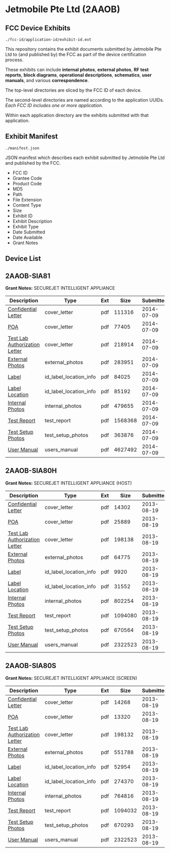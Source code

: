 # Jetmobile Pte Ltd (2AAOB)
## FCC Device Exhibits

```
./fcc-id/application-id/exhibit-id.ext
```

This repository contains the exhibit documents submitted by Jetmobile Pte Ltd to (and published by) the FCC as part of the device certification process.

These exhibits can include **internal photos**, **external photos**, **RF test reports**, **block diagrams**, **operational descriptions**, **schematics**, **user manuals**, and various **correspondence**.

The top-level directories are sliced by the FCC ID of each device.

The second-level directories are named according to the application UUIDs. *Each FCC ID includes one or more application.*

Within each application directory are the exhibits submitted with that application. 

## Exhibit Manifest

```
./manifest.json
```

JSON manifest which describes each exhibit submitted by Jetmobile Pte Ltd and published by the FCC.

- FCC ID
- Grantee Code
- Product Code
- MD5
- Path
- File Extension
- Content Type
- Size
- Exhibit ID
- Exhibit Description
- Exhibit Type
- Date Submitted
- Date Available
- Grant Notes

## Device List
## 2AAOB-SIA81
**Grant Notes:** SECUREJET INTELLIGENT APPLIANCE

| Description | Type | Ext | Size | Submitted | Available |
| ----------- | ---- | --- | ---- | --------- | --------- |
| [Confidential Letter](2AAOB-SIA81/a38f7cc97b94ae782a6e0bca9ac017b0/2320402.pdf) | cover_letter | pdf | 111316 | 2014-07-09 | 2014-07-09 |
| [POA](2AAOB-SIA81/a38f7cc97b94ae782a6e0bca9ac017b0/2320403.pdf) | cover_letter | pdf | 77405 | 2014-07-09 | 2014-07-09 |
| [Test Lab Authorization Letter](2AAOB-SIA81/a38f7cc97b94ae782a6e0bca9ac017b0/2320404.pdf) | cover_letter | pdf | 218914 | 2014-07-09 | 2014-07-09 |
| [External Photos](2AAOB-SIA81/a38f7cc97b94ae782a6e0bca9ac017b0/2320398.pdf) | external_photos | pdf | 283951 | 2014-07-09 | 2014-07-09 |
| [Label](2AAOB-SIA81/a38f7cc97b94ae782a6e0bca9ac017b0/2320399.pdf) | id_label_location_info | pdf | 84025 | 2014-07-09 | 2014-07-09 |
| [Label Location](2AAOB-SIA81/a38f7cc97b94ae782a6e0bca9ac017b0/2320400.pdf) | id_label_location_info | pdf | 85192 | 2014-07-09 | 2014-07-09 |
| [Internal Photos](2AAOB-SIA81/a38f7cc97b94ae782a6e0bca9ac017b0/2320401.pdf) | internal_photos | pdf | 479655 | 2014-07-09 | 2014-07-09 |
| [Test Report](2AAOB-SIA81/a38f7cc97b94ae782a6e0bca9ac017b0/2320405.pdf) | test_report | pdf | 1568368 | 2014-07-09 | 2014-07-09 |
| [Test Setup Photos](2AAOB-SIA81/a38f7cc97b94ae782a6e0bca9ac017b0/2320406.pdf) | test_setup_photos | pdf | 363876 | 2014-07-09 | 2014-07-09 |
| [User Manual](2AAOB-SIA81/a38f7cc97b94ae782a6e0bca9ac017b0/2320407.pdf) | users_manual | pdf | 4627492 | 2014-07-09 | 2014-07-09 |
## 2AAOB-SIA80H
**Grant Notes:** SECUREJET INTELLIGENT APPLIANCE (HOST)

| Description | Type | Ext | Size | Submitted | Available |
| ----------- | ---- | --- | ---- | --------- | --------- |
| [Confidential Letter](2AAOB-SIA80H/1f42e5dc4851463a5c5e97d9259601c8/2046448.pdf) | cover_letter | pdf | 14302 | 2013-08-19 | 2013-08-19 |
| [POA](2AAOB-SIA80H/1f42e5dc4851463a5c5e97d9259601c8/2046451.pdf) | cover_letter | pdf | 25889 | 2013-08-19 | 2013-08-19 |
| [Test Lab Authorization Letter](2AAOB-SIA80H/1f42e5dc4851463a5c5e97d9259601c8/2046452.pdf) | cover_letter | pdf | 198138 | 2013-08-19 | 2013-08-19 |
| [External Photos](2AAOB-SIA80H/1f42e5dc4851463a5c5e97d9259601c8/2046445.pdf) | external_photos | pdf | 64775 | 2013-08-19 | 2013-08-19 |
| [Label](2AAOB-SIA80H/1f42e5dc4851463a5c5e97d9259601c8/2046446.pdf) | id_label_location_info | pdf | 9920 | 2013-08-19 | 2013-08-19 |
| [Label Location](2AAOB-SIA80H/1f42e5dc4851463a5c5e97d9259601c8/2046447.pdf) | id_label_location_info | pdf | 31552 | 2013-08-19 | 2013-08-19 |
| [Internal Photos](2AAOB-SIA80H/1f42e5dc4851463a5c5e97d9259601c8/2046449.pdf) | internal_photos | pdf | 802254 | 2013-08-19 | 2013-08-19 |
| [Test Report](2AAOB-SIA80H/1f42e5dc4851463a5c5e97d9259601c8/2046453.pdf) | test_report | pdf | 1094080 | 2013-08-19 | 2013-08-19 |
| [Test Setup Photos](2AAOB-SIA80H/1f42e5dc4851463a5c5e97d9259601c8/2046454.pdf) | test_setup_photos | pdf | 670564 | 2013-08-19 | 2013-08-19 |
| [User Manual](2AAOB-SIA80H/1f42e5dc4851463a5c5e97d9259601c8/2046450.pdf) | users_manual | pdf | 2322523 | 2013-08-19 | 2013-08-19 |
## 2AAOB-SIA80S
**Grant Notes:** SECUREJET INTELLIGENT APPLIANCE (SCREEN)

| Description | Type | Ext | Size | Submitted | Available |
| ----------- | ---- | --- | ---- | --------- | --------- |
| [Confidential Letter](2AAOB-SIA80S/49328f291e31291a746010f1817963d5/2046482.pdf) | cover_letter | pdf | 14268 | 2013-08-19 | 2013-08-19 |
| [POA](2AAOB-SIA80S/49328f291e31291a746010f1817963d5/2046485.pdf) | cover_letter | pdf | 13320 | 2013-08-19 | 2013-08-19 |
| [Test Lab Authorization Letter](2AAOB-SIA80S/49328f291e31291a746010f1817963d5/2046486.pdf) | cover_letter | pdf | 198132 | 2013-08-19 | 2013-08-19 |
| [External Photos](2AAOB-SIA80S/49328f291e31291a746010f1817963d5/2046479.pdf) | external_photos | pdf | 551788 | 2013-08-19 | 2013-08-19 |
| [Label](2AAOB-SIA80S/49328f291e31291a746010f1817963d5/2046480.pdf) | id_label_location_info | pdf | 52954 | 2013-08-19 | 2013-08-19 |
| [Label Location](2AAOB-SIA80S/49328f291e31291a746010f1817963d5/2046481.pdf) | id_label_location_info | pdf | 274370 | 2013-08-19 | 2013-08-19 |
| [Internal Photos](2AAOB-SIA80S/49328f291e31291a746010f1817963d5/2046483.pdf) | internal_photos | pdf | 764816 | 2013-08-19 | 2013-08-19 |
| [Test Report](2AAOB-SIA80S/49328f291e31291a746010f1817963d5/2046487.pdf) | test_report | pdf | 1094032 | 2013-08-19 | 2013-08-19 |
| [Test Setup Photos](2AAOB-SIA80S/49328f291e31291a746010f1817963d5/2046488.pdf) | test_setup_photos | pdf | 670293 | 2013-08-19 | 2013-08-19 |
| [User Manual](2AAOB-SIA80S/49328f291e31291a746010f1817963d5/2046450.pdf) | users_manual | pdf | 2322523 | 2013-08-19 | 2013-08-19 |
